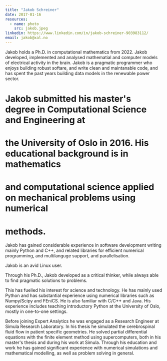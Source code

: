 ```yaml
---
title: "Jakob Schreiner"
date: 2017-01-16
resources:
  - name: photo
    src: jakob.jpeg
linkedin: https://www.linkedin.com/in/jakob-schreiner-903983112/
email: jakob@xal.no
---
```


Jakob holds a Ph.D. in computational mathematics from 2022. Jakob developed,
implemented and analysed mathematial and computer models of electrical activity
in the brain. Jakob is a pragmatic programmer who enjoys building robust
softare, and write clean and maintanable code, and has spent the past years
building data models in the renewable power sector.

# Jakob submitted his master's degree in Computational Science and Engineering at
# the University of Oslo in 2016. His educational background is in mathematics
# and computational science applied on mechanical problems using numerical
# methods.

<!--more-->

Jakob has gained considerable experience in software development writing mainly
Python and C++, and related libraries for efficient numerical programming, and
multilanguge support, and parallelisation.

Jakob is an avid Linux user.

Through his Ph.D., Jakob developed as a critical thinker, while always able to find pragmatic
solutions to problems.


This has fuelled his interest for science and technology. He has mainly used
Python and has substantial experience using numerical libraries such as
Numpy/Scipy and FEniCS. He is also familiar with C/C++ and Java. His experience
includes teaching introductory Python at the University of Oslo, mostly in
one-to-one settings.

Before joining Expert Analytics he was engaged as a Research Engineer at Simula
Research Laboratory. In his thesis he simulated the cerebrospinal fluid flow in
patient specific geometries. He solved partial differential equations with the
finite element method using supercomputers, both in his master's thesis and
during his work at Simula. Through his education and work he has gained
significant experience with numerical simulations and mathematical modelling,
as well as problem solving in general.
